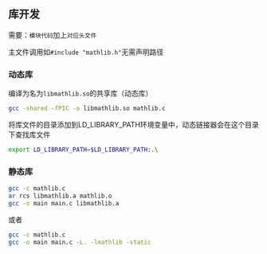 ## 库开发
需要：`模块代码`加上`对应头文件`

主文件调用如`#include "mathlib.h"`无需声明路径

### 动态库
编译为名为`libmathlib.so`的共享库（动态库）
```bash
gcc -shared -fPIC -o libmathlib.so mathlib.c
```
将库文件的目录添加到LD_LIBRARY_PATH环境变量中，动态链接器会在这个目录下查找库文件
```bash
export LD_LIBRARY_PATH=$LD_LIBRARY_PATH:.\
```

### 静态库

```bash
gcc -c mathlib.c
ar rcs libmathlib.a mathlib.o
gcc -o main main.c libmathlib.a
```
或者
```bash
gcc -c mathlib.c
gcc -o main main.c -L. -lmathlib -static
```






